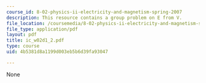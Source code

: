 ```yaml
---
course_id: 8-02-physics-ii-electricity-and-magnetism-spring-2007
description: This resource contains a group problem on E from V.
file_location: /coursemedia/8-02-physics-ii-electricity-and-magnetism-spring-2007/4b5381d8a1199d003eb5b6d39fa93047_ic_w02d1_2.pdf
file_type: application/pdf
layout: pdf
title: ic_w02d1_2.pdf
type: course
uid: 4b5381d8a1199d003eb5b6d39fa93047

---
```

None